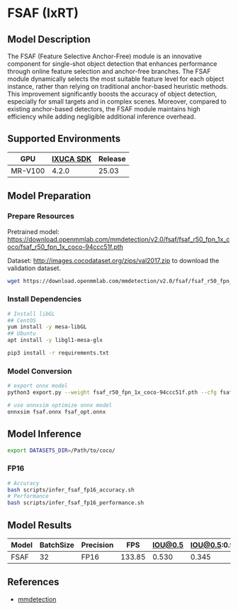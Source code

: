 # FSAF (IxRT)

## Model Description

The FSAF (Feature Selective Anchor-Free) module is an innovative component for single-shot object detection that enhances performance through online feature selection and anchor-free branches. The FSAF module dynamically selects the most suitable feature level for each object instance, rather than relying on traditional anchor-based heuristic methods. This improvement significantly boosts the accuracy of object detection, especially for small targets and in complex scenes. Moreover, compared to existing anchor-based detectors, the FSAF module maintains high efficiency while adding negligible additional inference overhead.

## Supported Environments

| GPU    | [IXUCA SDK](https://gitee.com/deep-spark/deepspark#%E5%A4%A9%E6%95%B0%E6%99%BA%E7%AE%97%E8%BD%AF%E4%BB%B6%E6%A0%88-ixuca) | Release |
|--------|-----------|---------|
| MR-V100 | 4.2.0     |  25.03  |

## Model Preparation

### Prepare Resources

Pretrained model: <https://download.openmmlab.com/mmdetection/v2.0/fsaf/fsaf_r50_fpn_1x_coco/fsaf_r50_fpn_1x_coco-94ccc51f.pth>

Dataset: <http://images.cocodataset.org/zips/val2017.zip> to download the validation dataset.

```bash
wget https://download.openmmlab.com/mmdetection/v2.0/fsaf/fsaf_r50_fpn_1x_coco/fsaf_r50_fpn_1x_coco-94ccc51f.pth
```

### Install Dependencies

```bash
# Install libGL
## CentOS
yum install -y mesa-libGL
## Ubuntu
apt install -y libgl1-mesa-glx

pip3 install -r requirements.txt
```

### Model Conversion

```bash
# export onnx model
python3 export.py --weight fsaf_r50_fpn_1x_coco-94ccc51f.pth --cfg fsaf_r50_fpn_1x_coco.py --output fsaf.onnx

# use onnxsim optimize onnx model
onnxsim fsaf.onnx fsaf_opt.onnx
```

## Model Inference

```bash
export DATASETS_DIR=/Path/to/coco/
```

### FP16

```bash
# Accuracy
bash scripts/infer_fsaf_fp16_accuracy.sh
# Performance
bash scripts/infer_fsaf_fp16_performance.sh
```

## Model Results

| Model | BatchSize | Precision | FPS    | IOU@0.5 | IOU@0.5:0.95 |
|-------|-----------|-----------|--------|---------|--------------|
| FSAF  | 32        | FP16      | 133.85 | 0.530   | 0.345        |

## References

- [mmdetection](https://github.com/open-mmlab/mmdetection.git)
